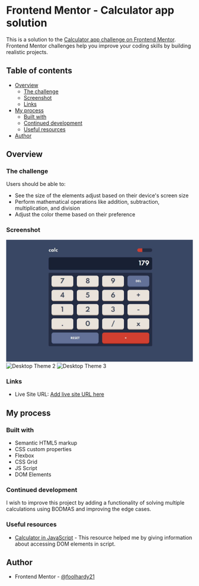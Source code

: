 # Frontend Mentor - Calculator app solution

This is a solution to the [Calculator app challenge on Frontend Mentor](https://www.frontendmentor.io/challenges/calculator-app-9lteq5N29). Frontend Mentor challenges help you improve your coding skills by building realistic projects.

## Table of contents

- [Overview](#overview)
  - [The challenge](#the-challenge)
  - [Screenshot](#screenshot)
  - [Links](#links)
- [My process](#my-process)
  - [Built with](#built-with)
  - [Continued development](#continued-development)
  - [Useful resources](#useful-resources)
- [Author](#author)



## Overview

### The challenge

Users should be able to:

- See the size of the elements adjust based on their device's screen size
- Perform mathematical operations like addition, subtraction, multiplication, and division
- Adjust the color theme based on their preference

### Screenshot

![Desktop Theme 1](./screenshots/desktop-1.JPG)
![Desktop Theme 2](./screenshot/desktop-2.JPG)
![Desktop Theme 3](./screenshot/desktop-3.JPG)

### Links

- Live Site URL: [Add live site URL here]()

## My process

### Built with

- Semantic HTML5 markup
- CSS custom properties
- Flexbox
- CSS Grid
- JS Script
- DOM Elements

### Continued development

I wish to improve this project by adding a functionality of solving multiple calculations using BODMAS and improving the edge cases.


### Useful resources

- [Calculator in JavaScript](https://www.youtube.com/watch?v=j59qQ7YWLxw) - This resource helped me by giving information about accessing DOM elements in script.

## Author

- Frontend Mentor - [@foolhardy21](https://www.frontendmentor.io/profile/foolhardy21)
